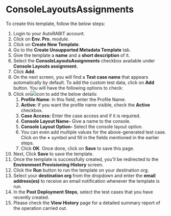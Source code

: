 # ConsoleLayoutsAssignments

To create this template, follow the below steps:

1. Login to your AutoRABIT account.
2. Click on **Env. Pro.** module.
3. Click on **Create New Template**.
4. Go to the **Create Unsupported Metadata Template** tab.
5. Give the template a **name** and a **short description** of it.
6. Select the **ConsoleLayoutsAssignments** checkbox available under **Console Layouts assignment.**
7. Click **Add**.
8. On the next screen, you will find a **Test case name** that appears automatically by default. To add the custom test data, click on **Add** button. You will have the following options to check:
9. Click on![](https://cdn.document360.io/8711f4e7-c040-4616-aac9-d947f87e4619/Images/Documentation/image-1631619313556.png)icon to add the below details:
   1. **Profile Name**: In this field, enter the Profile Name.
   2. **Active:** If you want the profile name visible, check the **Active** checkbox.
   3. **Case Access:** Enter the case access and if it is required.
   4. **Console Layout Name-** Give a name to the console.
   5. **Console Layout Option-** Select the console layout option.
   6. You can even add multiple values for the above-generated test case. Click on the **+** symbol and fill in the fields mentioned in the earlier steps.&#x20;
   7. Click **OK**. Once done, click on **Save** to save this page.
10. Next, Click **Save** to save the template.
11. Once the template is successfully created, you'll be redirected to the **Environment Provisioning History** screen.
12. Click the **Run** button to run the template on your destination org.
13. Select your **destination org** from the dropdown and enter the **email address(es)** to receive an email notification whenever the template is run.
14. In the **Post Deployment Steps**, select the test cases that you have recently created.&#x20;
15. Please check the **View History** page for a detailed summary report of the operation carried out.
